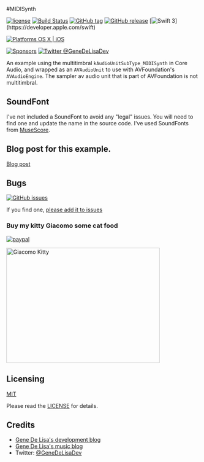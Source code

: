#MIDISynth


[![license](https://img.shields.io/github/license/mashape/apistatus.svg)](https://en.wikipedia.org/wiki/MIT_License)
[![Build Status](https://travis-ci.org/genedelisa/MIDISynth.svg)](https://travis-ci.org/genedelisa/MIDISynth)
[![GitHub tag](https://img.shields.io/github/tag/genedelisa/MIDISynth.svg)](https://github.com/genedelisa/MIDISynth/)
[![GitHub release](https://img.shields.io/github/release/genedelisa/MIDISynth.svg)](https://github.com/genedelisa/MIDISynth/)
[![Swift 3](https://img.shields.io/badge/swift3-compatible-4BC51D.svg?style=flat")](https://developer.apple.com/swift)


[![Platforms OS X | iOS](https://img.shields.io/badge/Platforms-OS%20X%20%7C%20iOS-lightgray.svg?style=flat)](https://swift.org/)

[![Sponsors](https://img.shields.io/badge/Sponsors-Rockhopper%20Technologies-orange.svg?style=flat)](http://www.rockhoppertech.com/)
[![Twitter @GeneDeLisaDev](https://img.shields.io/twitter/follow/GeneDeLisaDev.svg?style=social)](https://twitter.com/GeneDeLisaDev)



An example using the multitimbral `kAudioUnitSubType_MIDISynth` in Core Audio, and wrapped as an `AVAudioUnit` to use with AVFoundation's `AVAudioEngine`. The sampler av audio unit that is part of AVFoundation is not multitimbral.

## SoundFont

I've not included a SoundFont to avoid any "legal" issues. You will need to find one and update the name in the source code.
I've used SoundFonts from [MuseScore](https://musescore.org/en/handbook/soundfonts).



## Blog post for this example.

[Blog post](http://www.rockhoppertech.com/blog/multi-timbral-avaudiounitmidiinstrument/)


## Bugs


[![GitHub issues](https://img.shields.io/github/issues/genedelisa/MIDISynth.svg)](https://github.com/genedelisa/MIDISynth/issues)

If you find one, [please add it to issues](https://github.com/genedelisa/MIDISynth/issues)



### Buy my kitty Giacomo some cat food

[![paypal](https://www.paypalobjects.com/en_US/i/btn/btn_donate_SM.gif)](https://www.paypal.com/cgi-bin/webscr?cmd=_donations&business=F5KE9Z29MH8YQ&bnP-DonationsBF:btn_donate_SM.gif:NonHosted)

<img src="http://www.rockhoppertech.com/blog/wp-content/uploads/2016/07/momocoding-1024.png" alt="Giacomo Kitty" width="400" height="300">

## Licensing

[MIT](https://en.wikipedia.org/wiki/MIT_License)

Please read the [LICENSE](LICENSE) for details.

## Credits

*	[Gene De Lisa's development blog](http://rockhoppertech.com/blog/)
*	[Gene De Lisa's music blog](http://genedelisa.com/)
*   Twitter: [@GeneDeLisaDev](http://twitter.com/genedelisadev)
